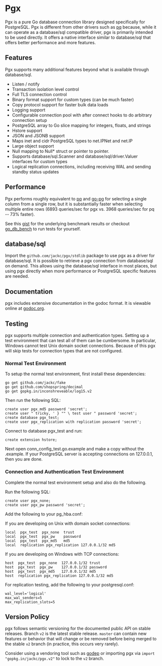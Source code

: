 # Pgx

Pgx is a pure Go database connection library designed specifically for
PostgreSQL. Pgx is different from other drivers such as
[pq](http://godoc.org/github.com/lib/pq) because, while it can operate as a
database/sql compatible driver, pgx is primarily intended to be used directly.
It offers a native interface similar to database/sql that offers better
performance and more features.

## Features

Pgx supports many additional features beyond what is available through database/sql.

* Listen / notify
* Transaction isolation level control
* Full TLS connection control
* Binary format support for custom types (can be much faster)
* Copy protocol support for faster bulk data loads
* Logging support
* Configurable connection pool with after connect hooks to do arbitrary connection setup
* PostgreSQL array to Go slice mapping for integers, floats, and strings
* Hstore support
* JSON and JSONB support
* Maps inet and cidr PostgreSQL types to net.IPNet and net.IP
* Large object support
* Null mapping to Null* struct or pointer to pointer.
* Supports database/sql.Scanner and database/sql/driver.Valuer interfaces for custom types
* Logical replication connections, including receiving WAL and sending standby status updates

## Performance

Pgx performs roughly equivalent to [pq](http://godoc.org/github.com/lib/pq) and
[go-pg](https://github.com/go-pg/pg) for selecting a single column from a single
row, but it is substantially faster when selecting multiple entire rows (6893
queries/sec for pgx vs. 3968 queries/sec for pq -- 73% faster).

See this [gist](https://gist.github.com/jackc/d282f39e088b495fba3e) for the
underlying benchmark results or checkout
[go_db_bench](https://github.com/jackc/go_db_bench) to run tests for yourself.

## database/sql

Import the ```github.com/jackc/pgx/stdlib``` package to use pgx as a driver for
database/sql. It is possible to retrieve a pgx connection from database/sql on
demand. This allows using the database/sql interface in most places, but using
pgx directly when more performance or PostgreSQL specific features are needed.

## Documentation

pgx includes extensive documentation in the godoc format. It is viewable online at [godoc.org](https://godoc.org/github.com/jackc/pgx).

## Testing

pgx supports multiple connection and authentication types. Setting up a test
environment that can test all of them can be cumbersome. In particular,
Windows cannot test Unix domain socket connections. Because of this pgx will
skip tests for connection types that are not configured.

### Normal Test Environment

To setup the normal test environment, first install these dependencies:

    go get github.com/jackc/fake
    go get github.com/shopspring/decimal
    go get gopkg.in/inconshreveable/log15.v2

Then run the following SQL:

    create user pgx_md5 password 'secret';
    create user " tricky, ' } "" \ test user " password 'secret';
    create database pgx_test;
    create user pgx_replication with replication password 'secret';

Connect to database pgx_test and run:

    create extension hstore;

Next open conn_config_test.go.example and make a copy without the
.example. If your PostgreSQL server is accepting connections on 127.0.0.1,
then you are done.

### Connection and Authentication Test Environment

Complete the normal test environment setup and also do the following.

Run the following SQL:

    create user pgx_none;
    create user pgx_pw password 'secret';

Add the following to your pg_hba.conf:

If you are developing on Unix with domain socket connections:

    local  pgx_test  pgx_none  trust
    local  pgx_test  pgx_pw    password
    local  pgx_test  pgx_md5   md5
    local  replication pgx_replication 127.0.0.1/32 md5

If you are developing on Windows with TCP connections:

    host  pgx_test  pgx_none  127.0.0.1/32 trust
    host  pgx_test  pgx_pw    127.0.0.1/32 password
    host  pgx_test  pgx_md5   127.0.0.1/32 md5
    host  replication pgx_replication 127.0.0.1/32 md5

For replication testing, add the following to your postgresql.conf:

    wal_level='logical'
    max_wal_senders=5
    max_replication_slots=5

## Version Policy

pgx follows semantic versioning for the documented public API on stable releases. Branch ```v2``` is the latest stable release. ```master``` can contain new features or behavior that will change or be removed before being merged to the stable ```v2``` branch (in practice, this occurs very rarely).

Consider using a vendoring
tool such as [godep](https://github.com/tools/godep) or importing pgx via ```import
"gopkg.in/jackc/pgx.v2"``` to lock to the ```v2``` branch.
